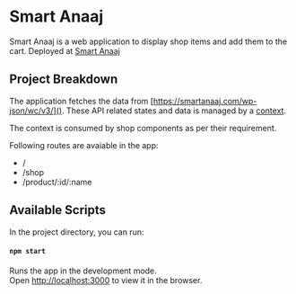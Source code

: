 # Smart Anaaj

[](./src/assets/img/ss1.png)

Smart Anaaj is a web application to display shop items and add them to the cart.
Deployed at [Smart Anaaj](anaaj.netlify.app)

## Project Breakdown

The application fetches the data from [https://smartanaaj.com/wp-json/wc/v3/](). These API related states and data is managed by a [context](https://github.com/jayeshbhole/anaaj/blob/master/src/context/ApiContext.js).

The context is consumed by shop components as per their requirement.

Following routes are avaiable in the app:

-   /
-   /shop
-   /product/:id/:name

## Available Scripts

In the project directory, you can run:

#### `npm start`

Runs the app in the development mode.\
Open [http://localhost:3000](http://localhost:3000) to view it in the browser.
